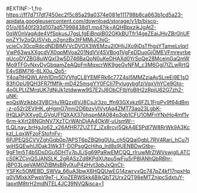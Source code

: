 #EXTINF:-1,fro
https://ff7d717df7450ec2f5c85a29a0374e081e111798b8ca663b1cd5a23-apidata.googleusercontent.com/download/storage/v1/b/bisco-01/o/6540f293d107ad57998438d1.mp4?jk=AQHBpxzjkJgAtZ-0qWOnVagAde4VfSpkusJ7gsLfgEjBnpIB02GKkBUTfr14geZEaiJHvZBrGhUFpnZY1v2pQUSVxb_o2gnzBx3tFMMjJChjG-ycieCy30cpRdcdNDBlMVVcDVOX3WEMzu2l0HIjJXo9jDsTfhgsYTameLvIqrIVwP63wsXXgcdVX0qpMVoa201NdVV4SVBog1VgFeDDuoGjOMEVFmrevrbeqUcoDYZBG8uWQxI3w5D746BaQoN0uKeDHAXd0YrSoQe28MceinGaQmWMo9TFGvNxvDyGbqamZeAQpFniMqxcrWK9geGvNFM_c3M6Ggl7IZLwRrtQE4vSBM7l6-6LX0u_Qo5-Y4oaTtHQWLAhh1Dm5DVVfgCL8YEMFRk6c77Z4sI5MMZziaAv5LreEj9E1sO83fjOpU9QH3FR7fMfIk-mD425msgYY0FCIi7PylugybgfziVqxVhYCe9Gto-4o0LPLtZMrqUK7dNiJk1ztdwww9S7E2jJ6ObCFtbYoBlH2zRpjU62G7zh2-uNK-eoQsWzlkbbI3VBCHu1RQzx6VJ8CsJr3zo_ffn93GXxkz6FZL1FrpPv9f64dBm-z-o52r2EVIHK_gHgmO7mni2D6bzyVlVytAq4ZMT73aq23LgbK-IHQLkPjXXyg0_GVqUFfQXAX37ohspnMA084o3gb1CFU1OMFnYNxHo4mf1v6rm-kXrt28NGhNV7XzTCrWAhDjAA4OkW-uUsmW--tLQLnay_brHgJo62_x26AfHR7ZUZTZ_iZx8rcvj5QkA4ESPdI7W8RrWk9A3KckzI_LqxWFzoFStofnFv-6PJPEQSCVVZghGqb0p7APST6pZBQtig0Uu_ch5QQai0gbL7RV4Rari_hCu7IwjHSQEwhUlDak3Wk3T-DOPsgQcHihq_lrd8s9UENBDwGtby-9gF1m5T4bSDsDGu5DHTy7pJLiSg69PaRwEMCQQ_rIruwMrZIWVswjglLATCcS0KZCjnQSJANSLK_2gRASzZd8KPdXUtpu5wFju5rP8IANhQbR6hr-jBP03LqeVAM0ZtBMsBRylXuP4zHyt3pbJxQnCt-YSFKc5OMEBD_SWVa_66uA3bwX6HQQUwEG14zwryxQc747pZ4kf17npxHpq0VMlxkXPwpV9eT-j_XioZERWSkk4BIkQbT2Urx2QT98eMTZnjpcSdxtuY-IapxtM8trH2mdNTEL4JC39NVQ&isca=1
